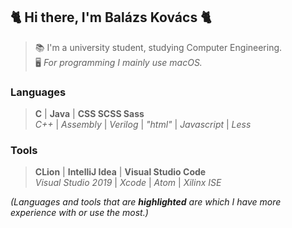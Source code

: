## 🐈 Hi there, I'm Balázs Kovács 🐈
> 📚 I'm a university student, studying Computer Engineering.  
> 🖥️ *For programming I mainly use macOS.*
### Languages
> **C** | **Java** | **CSS SCSS Sass**  
> *C++* | *Assembly* | *Verilog* | *"html"* | *Javascript* | *Less*
### Tools
> **CLion** | **IntelliJ Idea** | **Visual Studio Code**  
> *Visual Studio 2019* | *Xcode* | *Atom* | *Xilinx ISE*

*(Languages and tools that are **highlighted** are which I have more experience with or use the most.)*
